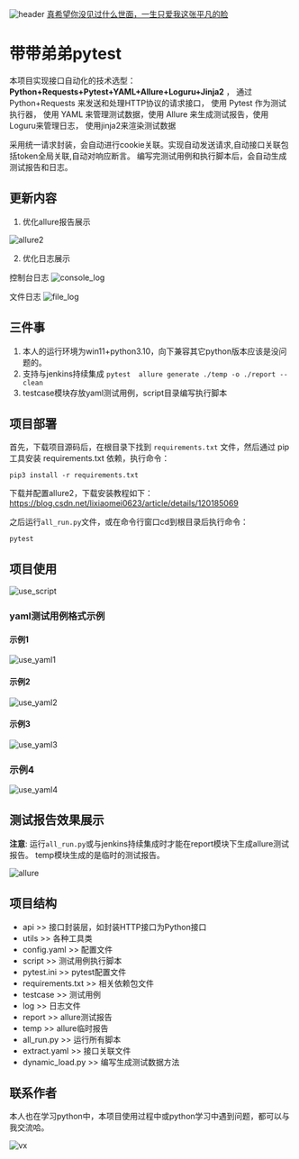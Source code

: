 ![header](img/header.jpg)
[真希望你没见过什么世面，一生只爱我这张平凡的脸](https://music.163.com/#/song?id=1963720173)

# 带带弟弟pytest

本项目实现接口自动化的技术选型：**Python+Requests+Pytest+YAML+Allure+Loguru+Jinja2** ，
通过 Python+Requests 来发送和处理HTTP协议的请求接口， 使用 Pytest 作为测试执行器，
使用 YAML 来管理测试数据，使用 Allure 来生成测试报告，使用Loguru来管理日志，
使用jinja2来渲染测试数据

采用统一请求封装，会自动进行cookie关联。实现自动发送请求,自动接口关联包括token全局关联,自动对响应断言。
编写完测试用例和执行脚本后，会自动生成测试报告和日志。

## 更新内容

1. 优化allure报告展示

![allure2](img/allure2.png)

2. 优化日志展示

控制台日志
![console_log](img/console_log.png)

文件日志
![file_log](img/file_log.png)

## 三件事

1. 本人的运行环境为win11+python3.10，向下兼容其它python版本应该是没问题的。
2. 支持与jenkins持续集成 `pytest  allure generate ./temp -o ./report --clean`
3. testcase模块存放yaml测试用例，script目录编写执行脚本

## 项目部署

首先，下载项目源码后，在根目录下找到 ```requirements.txt``` 文件，然后通过 pip 工具安装 requirements.txt 依赖，执行命令：
```
pip3 install -r requirements.txt
```
下载并配置allure2，下载安装教程如下：https://blog.csdn.net/lixiaomei0623/article/details/120185069

之后运行`all_run.py`文件，或在命令行窗口cd到根目录后执行命令：
```
pytest
```

## 项目使用

![use_script](img/use_script.png)

### yaml测试用例格式示例

#### 示例1

![use_yaml1](img/use_yaml1.png)

#### 示例2

![use_yaml2](img/use_yaml2.png)

#### 示例3

![use_yaml3](img/use_yaml3.png)

### 示例4

![use_yaml4](img/use_yaml4.png)

## 测试报告效果展示

**注意**: 运行`all_run.py`或与jenkins持续集成时才能在report模块下生成allure测试报告。
temp模块生成的是临时的测试报告。

![allure](img/allure.png)

## 项目结构

- api >> 接口封装层，如封装HTTP接口为Python接口
- utils >> 各种工具类
- config.yaml >> 配置文件
- script >> 测试用例执行脚本
- pytest.ini >> pytest配置文件
- requirements.txt >> 相关依赖包文件
- testcase >> 测试用例
- log >> 日志文件
- report >> allure测试报告
- temp >> allure临时报告
- all_run.py >> 运行所有脚本
- extract.yaml >> 接口关联文件
- dynamic_load.py >> 编写生成测试数据方法

## 联系作者

本人也在学习python中，本项目使用过程中或python学习中遇到问题，都可以与我交流哈。

![vx](img/vx.jpg)